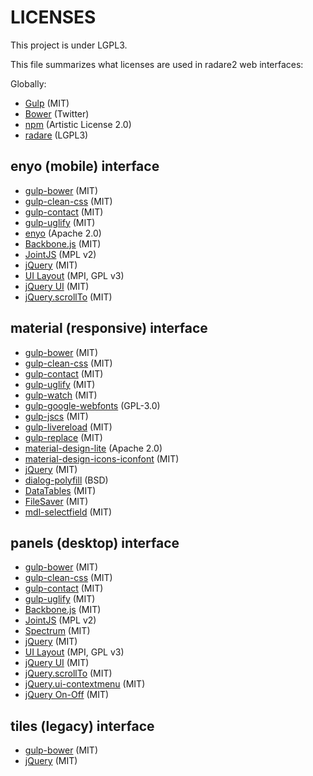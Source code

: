 LICENSES
========

This project is under LGPL3.

This file summarizes what licenses are used in radare2 web interfaces:

Globally:
* [Gulp](http://gulpjs.com/) (MIT)
* [Bower](http://bower.io/) (Twitter)
* [npm](https://www.npmjs.com/) (Artistic License 2.0)
* [radare](http://radare.org/) (LGPL3)

enyo (mobile) interface
--------------

* [gulp-bower](https://www.npmjs.com/package/gulp-bower) (MIT)
* [gulp-clean-css](https://www.npmjs.com/package/gulp-clean-css) (MIT)
* [gulp-contact](https://www.npmjs.com/package/gulp-concat) (MIT)
* [gulp-uglify](https://www.npmjs.com/package/gulp-uglify) (MIT)
* [enyo](http://enyojs.com/) (Apache 2.0)
* [Backbone.js](http://backbonejs.org/) (MIT)
* [JointJS](http://www.jointjs.com/) (MPL v2)
* [jQuery](https://jquery.com/) (MIT)
* [UI Layout](http://plugins.jquery.com/layout/) (MPI, GPL v3)
* [jQuery UI](https://jqueryui.com/) (MIT)
* [jQuery.scrollTo](https://github.com/flesler/jquery.scrollTo) (MIT)

material (responsive) interface
-----------

* [gulp-bower](https://www.npmjs.com/package/gulp-bower) (MIT)
* [gulp-clean-css](https://www.npmjs.com/package/gulp-clean-css) (MIT)
* [gulp-contact](https://www.npmjs.com/package/gulp-concat) (MIT)
* [gulp-uglify](https://www.npmjs.com/package/gulp-uglify) (MIT)
* [gulp-watch](https://www.npmjs.com/package/gulp-watch) (MIT)
* [gulp-google-webfonts](https://www.npmjs.com/package/gulp-google-webfonts) (GPL-3.0)
* [gulp-jscs](https://www.npmjs.com/package/gulp-jscs) (MIT)
* [gulp-livereload](https://www.npmjs.com/package/gulp-livereload) (MIT)
* [gulp-replace](https://www.npmjs.com/package/gulp-replace) (MIT)
* [material-design-lite](https://getmdl.io/) (Apache 2.0)
* [material-design-icons-iconfont](https://github.com/jossef/material-design-icons-iconfont) (MIT)
* [jQuery](https://jquery.com/) (MIT)
* [dialog-polyfill](https://github.com/GoogleChrome/dialog-polyfill) (BSD)
* [DataTables](https://datatables.net/) (MIT)
* [FileSaver](https://github.com/eligrey/FileSaver.js) (MIT)
* [mdl-selectfield](https://github.com/mebibou/mdl-selectfield) (MIT)

panels (desktop) interface
-----------

* [gulp-bower](https://www.npmjs.com/package/gulp-bower) (MIT)
* [gulp-clean-css](https://www.npmjs.com/package/gulp-clean-css) (MIT)
* [gulp-contact](https://www.npmjs.com/package/gulp-concat) (MIT)
* [gulp-uglify](https://www.npmjs.com/package/gulp-uglify) (MIT)
* [Backbone.js](http://backbonejs.org/) (MIT)
* [JointJS](http://www.jointjs.com/) (MPL v2)
* [Spectrum](https://github.com/bgrins/spectrum/) (MIT)
* [jQuery](https://jquery.com/) (MIT)
* [UI Layout](http://plugins.jquery.com/layout/) (MPI, GPL v3)
* [jQuery UI](https://jqueryui.com/) (MIT)
* [jQuery.scrollTo](https://github.com/flesler/jquery.scrollTo) (MIT)
* [jQuery.ui-contextmenu](https://github.com/mar10/jquery-ui-contextmenu) (MIT)
* [jQuery On-Off](https://plugins.jquery.com/onoff/) (MIT)

tiles (legacy) interface
-----------

* [gulp-bower](https://www.npmjs.com/package/gulp-bower) (MIT)
* [jQuery](https://jquery.com/) (MIT)
